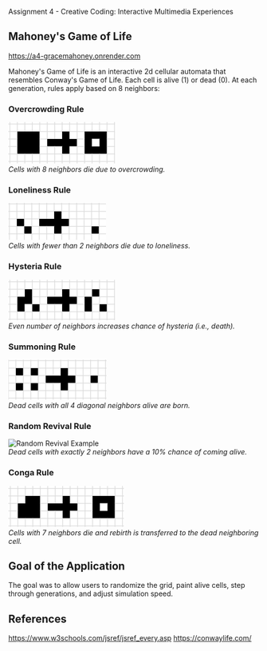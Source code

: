Assignment 4 - Creative Coding: Interactive Multimedia Experiences
## Mahoney's Game of Life
https://a4-gracemahoney.onrender.com

Mahoney's Game of Life is an interactive 2d cellular automata that resembles Conway's Game of Life. Each cell is alive (1) or dead (0). At each generation, rules apply based on 8 neighbors:

### Overcrowding Rule
![Overcrowding Example](images/overcrowding.png)  
*Cells with 8 neighbors die due to overcrowding.*

### Loneliness Rule
![Loneliness Example](images/loneliness.png)  
*Cells with fewer than 2 neighbors die due to loneliness.*

### Hysteria Rule
![Hysteria Example](images/hysteria.png)  
*Even number of neighbors increases chance of hysteria (i.e., death).*

### Summoning Rule
![Summoning Example](images/summoning.png)  
*Dead cells with all 4 diagonal neighbors alive are born.*

### Random Revival Rule
![Random Revival Example](images/random_revival.png)  
*Dead cells with exactly 2 neighbors have a 10% chance of coming alive.*

### Conga Rule
![Conga Example](images/conga.png)  
*Cells with 7 neighbors die and rebirth is transferred to the dead neighboring cell.*

## Goal of the Application
The goal was to allow users to randomize the grid, paint alive cells, step through generations, and adjust simulation speed.

## References
https://www.w3schools.com/jsref/jsref_every.asp
https://conwaylife.com/
